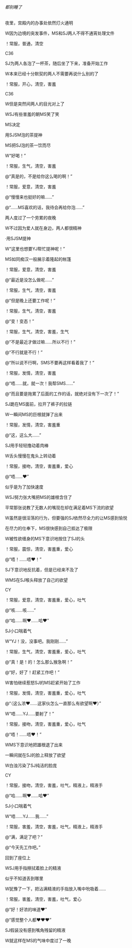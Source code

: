 ###### 都别睡了

夜里，宫殿内的办事处依然灯火通明

W因为边境的突发事件，MS和SJ两人不得不通宵处理文件

！常服，普通，清空

C36

SJ为两人各泡了一杯茶，随后坐了下来，准备开始工作

W本来已经十分默契的两人不需要再说什么别的了

！常服，开心，清空，害羞

C36

W但是突然间两人的目光对上了

WSJ有些害羞的朝MS笑了笑

MS决定

用SJSM泡的茶提神

MS把SJ泡的茶一饮而尽

W“好喝！”

！常服，生气，清空，害羞

@“真是的，不是给你这么喝的啊！”

！常服，爱意，清空，害羞

@“慢慢来也挺好的嘛……”

@“……MS喜欢的话，我待会再给你泡……”

两人度过了一个劳累的夜晚

W不过因为爱人就在身边，两人都很精神

·用SJSM提神

W“这里也想要YJ帮忙提神呢！”

MS如同痴汉一般展示着隆起的帐篷



！常服，爱意，清空，害羞

@“最近是没怎么做呢……”

！常服，生气，清空，害羞

@“但是晚上还要工作呢！”



！常服，生气，清空，害羞

@“变！变态！”

！常服，生气，清空，害羞，生气

@“不是最近才做过嘛……所以不行！”

@“不行就是不行！”

@“所以说不行啊，SMS不要再这样看着我了！”

！常服，发情，清空，害羞

@“唔……就，就一次！我帮SMS……”

@“而且要是拖累了后面的工作的话，就绝对没有下一次了！”

SJ跪在MS面前，拉开了裤子的拉链

W一瞬间MS的巨根就弹了出来

！常服，发情，清空，害羞重

@“这，这么大……”

SJ用手轻轻撸动着肉棒

W舌头慢慢在鬼头上转动着

！常服，接吻，清空，害羞重，爱心

@“唔……♥”

似乎是为了加快速度

WSJ努力张大嘴把MS的雄根含住了

平常那张说教了无数人的嘴现在却在满足着MS下流的欲望

W虽然是很淫荡的行为，但要强的SJ依然尽全力的让MS感到愉悦

在尽力的仕奉下，MS很快感到自己抵达了极限



W被性欲缠身的MS下意识地按住了SJ的头

！常服，震惊，清空，害羞重，爱心

@“唔！……唔♥！”

SJ下意识地反抗着，但是已经来不及了

WMS在SJ喉头释放了自己的欲望

CY

！常服，爱意，清空，害羞重，爱心，吐气

@“咳……咳……”

@“哈……啊♥……哈♥”

SJ小口喘着气

W“YJ！没，没事吧。我刚刚……”

！常服，生气，清空，害羞重，爱心，吐气

@“真！是！的！怎么那么猴急啊！”

@“好，好了！赶紧工作吧！”

W害怕继续惹怒SJ的MS赶紧开始了工作

！常服，发情，清空，害羞重，爱心，吐气

@“（这么浓♥……这家伙怎么一直那么有欲望啊♥）”



W“唔……YJ……要射了！”

！常服，接吻，清空，害羞重，爱心，吐气

@“唔！……唔♥！”

WMS下意识地把雄根退了出来

一瞬间就在SJ的脸上释放了欲望

W白浊污染了SJ纯洁的脸庞

CY

！常服，接吻，清空，害羞，吐气，精液上，精液手

@“哈……啊♥……哈♥”

SJ小口喘着气

W“唔……YJ……我……”

！常服，害羞，清空，害羞，吐气，精液上，精液手

@“满，满足了吧？”

@“今天先工作吧。”

回到了座位上

WSJ用手指擦拭着脸上的精液

似乎不知道丢到哪里

W犹豫了一下，把沾满精液的手指放入嘴中吮吸着……

！常服，害羞，清空，害羞，吐气，爱心

@“好！好浓的味道♥”

@“感觉整个人都♥♥♥”

SJ假装没有感到嘴角残留的精液

W就这样在MS的气味中度过了一晚